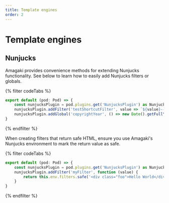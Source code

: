 ```yaml
---
title: Template engines
order: 2
---
```

# Template engines

## Nunjucks

Amagaki provides convenience methods for extending Nunjucks functionality. See
below to learn how to easily add Nunjucks filters or globals.

{% filter codeTabs %}
```javascript:title=amagaki.ts
export default (pod: Pod) => {
    const nunjucksPlugin = pod.plugins.get('NunjucksPlugin') as NunjucksPlugin;
    nunjucksPlugin.addFilter('testShortcutFilter', value => `${value}--SHORTCUT`);
    nunjucksPlugin.addGlobal('copyrightYear', () => new Date().getFullYear());
}
```
{% endfilter %}

When creating filters that return safe HTML, ensure you use Amagaki's Nunjucks
environment to mark the return value as safe.

{% filter codeTabs %}
```javascript:title=amagaki.ts
export default (pod: Pod) => {
    const nunjucksPlugin = pod.plugins.get('NunjucksPlugin') as NunjucksPlugin;
    nunjucksPlugin.addFilter('myFilter', function (value) {
        return this.env.filters.safe('<div class="foo">Hello World</div>');
    }
}
```
{% endfilter %}
